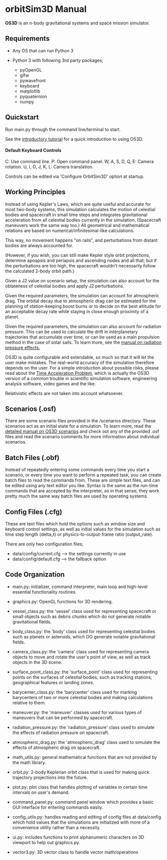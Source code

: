 # orbitSim3D Manual

**OS3D** is an n-body gravitational systems and space mission simulator.

## Requirements

- Any OS that can run Python 3

- Python 3 with following 3rd party packages;
  - pyOpenGL
  - glfw
  - pywavefront
  - keyboard
  - matplotlib
  - pyquaternion
  - numpy

## Quickstart

Run main.py through the command line/terminal to start.

See the [introductory tutorial](http://github.com/arda-guler/orbitSim3D/blob/master/docs/tutorial.md "introductory tutorial") for a quick introduction to using OS3D.

#### Default Keyboard Controls
C: Use command line.
P: Open command panel.
W, A, S, D, Q, E: Camera rotation.
U, I, O, J, K, L: Camera translation.

Controls can be edited via 'Configure OrbitSim3D' option at startup.

## Working Principles

Instead of using Kepler's Laws, which are quite useful and accurate for most two-body systems, this simulation calculates the motion of celestial bodies and spacecraft in small time steps and integrates gravitational acceleration from all celestial bodies currently in the simulation. (Spacecraft maneuvers work the same way too.) All geometrical and mathematical relations are based on numerical/infinitesimal-like calculations.

This way, no movement happens "on rails", and perturbations from distant bodies are always accounted for.

(However, if you wish, you can still make Kepler style orbit projections, determine apoapsis and periapsis and ascending nodes and all that; but if the perturbations are too high, the spacecraft wouldn't necessarily follow the calculated 2-body orbit path.)

Given a J2 value on scenario setup, the simulation can also account for the oblateness of celestial bodies and apply J2 perturbations.

Given the required parameters, the simulation can account for atmospheric drag. The orbital decay due to atmospheric drag can be estimated for the planning of station-keeping boost burns or to decide on the best altitude for an acceptable decay rate while staying in close enough proximity of a planet.

Given the required parameters, the simulation can also account for radiation pressure. This can be used to calculate the drift in interplanetary trajectories that accumulate over time, or can be used as a main propulsion method in the case of solar sails. To learn more, see the [manual on radiation pressure effects.](https://github.com/arda-guler/orbitSim3D/blob/master/docs/MANUAL_RADIATION_PRESSURE.md)

OS3D is quite configurable and extendable, so much so that it will let the user make mistakes. The real-world accuracy of the simulation therefore depends on the user. For a simple introduction about possible risks, please read about the [Time Acceleration Problem](https://github.com/arda-guler/orbitSim3D/blob/master/docs/time_accel_problem.md "Time Acceleration Problem"), which is actually the OS3D version of a common trouble in scientific simulation software, engineering analysis software, video games and the like.

Relativistic effects are not taken into account whatsoever.

## Scenarios (.osf)

There are some scenario files provided in the /scenarios directory. These scenarios act as an initial state for a simulation. To learn more, read the [detailed manual on OS3D scenarios](https://github.com/arda-guler/orbitSim3D/blob/master/docs/MANUAL_SCENARIOS.md "detailed manual on OS3D scenarios") and check out any of the provided .osf files and read the scenario comments for more information about individual scenarios.

## Batch Files (.obf)

Instead of repeatedly entering some commands every time you start a scenario, or every time you want to perform a repeated task, you can create batch files to read the commands from. These are simple text files, and can be edited using any text editor you like. Syntax is the same as the run-time commands that are accepted by the interpreter, so in that sense, they work pretty much the same way batch files are used by operating systems.

## Config Files (.cfg)

These are text files which hold the options such as window size and keyboard control settings, as well as initial values for the simulation such as time step length (delta_t) or physics-to-output-frame ratio (output_rate).

There are only two configuration files;

 - data/config/current.cfg --> the settings currently in use
 - data/config/default.cfg --> the fallback option

## Code Organization

- main.py: initializer, command interpreter, main loop and high-level essential functionality routines.

- graphics.py: OpenGL functions for 3D rendering.

- vessel_class.py: the 'vessel' class used for representing spacecraft or small objects such as debris chunks which do not generate notable gravitational fields.

- body_class.py: the 'body' class used for representing celestial bodies such as planets or asteroids, which DO generate notable gravitational fields.

- camera_class.py: the 'camera' class used for  representing camera objects to move and rotate the user's point of view, as well as track objects in the 3D scene.

- surface_point_class.py: the 'surface_point' class used for representing points on the surfaces of celestial bodies, such as tracking stations, geographical features or landing zones.

- barycenter_class.py: the 'barycenter' class used for marking barycenters of two or more celestial bodies and making calculations relative to them.

- maneuver.py: the 'maneuver' classes used for various types of maneuvers that can be performed by spacecraft.

- radiation_pressure.py: the 'radiation_pressure' class used to simulate the effects of radiation pressure on spacecraft.

- atmospheric_drag.py: the 'atmospheric_drag' class used to simulate the effects of atmospheric drag on spacecraft.

- math_utils.py: general mathematical functions  that are not provided by the math library.

- orbit.py: 2-body Keplerian orbit class that is used for making quick trajectory projections into the future.

- plot.py: plot class that handles plotting of variables in certain time intervals on user's demand.

- command_panel.py: command panel window which provides a basic GUI interface for entering commands easily.

- config_utils.py: handles reading and editing of config files at data/config which hold values that the simulations are initialized with more of a convenience utility rather than a necessity.

- ui.py: includes functions to print alphanumeric characters on 3D viewport to help out graphics.py.

- vector3.py: 3D vector class to handle vector math/operations
